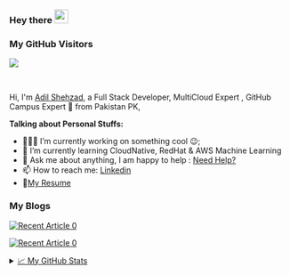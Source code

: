 ### Hey there <img src="https://media.giphy.com/media/hvRJCLFzcasrR4ia7z/giphy.gif" width="25px">

### My GitHub Visitors
![](https://visitor-badge.glitch.me/badge?page_id=adilshehzad786)

<br />

Hi, I'm [Adil Shehzad](https://www.linkedin.com/in/adilshehzad7/), a Full Stack Developer, MultiCloud Expert , GitHub Campus Expert 🚀 from Pakistan PK, 

   
**Talking about Personal Stuffs:**

- 👨🏽‍💻 I’m currently working on something cool :wink:;
- 🌱 I’m currently learning CloudNative, RedHat & AWS Machine Learning
- 💬 Ask me about anything, I am happy to help : [Need Help?](https://www.linkedin.com/in/adilshehzad7/)
- 📫 How to reach me: [Linkedin](https://www.linkedin.com/in/adilshehzad7/)
- 📝[My Resume](https://github.com/adilshehzad786/adilshehzad786/blob/main/Adil%20Shehzad%20GitHub.pdf)

### My Blogs

<a target="_blank" href="https://github-readme-medium-recent-article.vercel.app/medium/@adilshehzad786/2"><img src="https://github-readme-medium-recent-article.vercel.app/medium/@adilshehzad786/2" alt="Recent Article 0"> 
  
<a target="_blank" href="https://github-readme-medium-recent-article.vercel.app/medium/@adilshehzad786/7"><img src="https://github-readme-medium-recent-article.vercel.app/medium/@adilshehzad786/7" alt="Recent Article 0"> 

<details>
<summary>📈 My GitHub Stats</summary>

<p align="center"> <img src="https://github-readme-stats.vercel.app/api?username=adilshehzad786&show_icons=true&theme=gotham" alt="abhisheknaiidu" />

</details>

